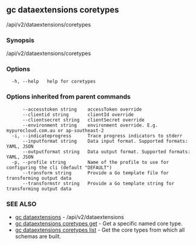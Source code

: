 ## gc dataextensions coretypes

/api/v2/dataextensions/coretypes

### Synopsis

/api/v2/dataextensions/coretypes

### Options

```
  -h, --help   help for coretypes
```

### Options inherited from parent commands

```
      --accesstoken string    accessToken override
      --clientid string       clientId override
      --clientsecret string   clientSecret override
      --environment string    environment override. E.g. mypurecloud.com.au or ap-southeast-2
  -i, --indicateprogress      Trace progress indicators to stderr
      --inputformat string    Data input format. Supported formats: YAML, JSON
      --outputformat string   Data output format. Supported formats: YAML, JSON
  -p, --profile string        Name of the profile to use for configuring the cli (default "DEFAULT")
      --transform string      Provide a Go template file for transforming output data
      --transformstr string   Provide a Go template string for transforming output data
```

### SEE ALSO

* [gc dataextensions](gc_dataextensions.html)	 - /api/v2/dataextensions
* [gc dataextensions coretypes get](gc_dataextensions_coretypes_get.html)	 - Get a specific named core type.
* [gc dataextensions coretypes list](gc_dataextensions_coretypes_list.html)	 - Get the core types from which all schemas are built.


